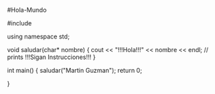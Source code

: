 #Hola-Mundo

#include <iostream>

using namespace std;


void saludar(char* nombre) {
	cout << "!!!Hola!!!" << nombre << endl; // prints !!!Sigan Instrucciones!!!
}


int main() {
	saludar("Martin Guzman");
	return 0;

}
